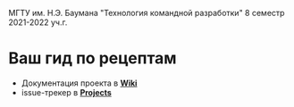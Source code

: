 МГТУ им. Н.Э. Баумана "Технология командной разработки" 8 семестр 2021-2022 уч.г.

# Ваш гид по рецептам

- Документация проекта в [**Wiki**](https://github.com/Bryanskaya/TeamDev/wiki)
- issue-трекер в [**Projects**](https://github.com/Bryanskaya/TeamDev/projects/1)
